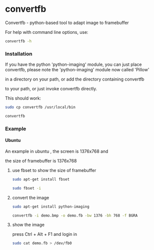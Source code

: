 convertfb
==========

Convertfb - python-based tool to adapt image to framebuffer


For help with command line options, use:
```bash
convertfb -h
```

### Installation

If you have the python 'python-imaging' module, you can just place convertfb, please note the 'python-imaging' module now called 'Pillow'

in a directory on your path, or add the directory containing convertfb

to your path, or just invoke convertfb directly.

This should work:
```bash
sudo cp convertfb /usr/local/bin

convertfb
```
### Example

#### Ubuntu

An example in ubuntu , the screen is 1376x768 and

the size of framebuffer is 1376x768

1. use fbset to show the size of framebuffer
    ```bash
    sudo apt-get install fbset

    sudo fbset -i
    ```
2. convert the image
    ```bash
    sudo apt-get install python-imaging

    convertfb -i demo.bmp -o demo.fb -bw 1376 -bh 768 -f BGRA
    ```
3. show the image

    press Ctrl + Alt + F1 and login in

    ```bash
    sudo cat demo.fb > /dev/fb0
    ```
